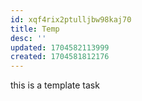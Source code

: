 ```yaml
---
id: xqf4rix2ptulljbw98kaj70
title: Temp
desc: ''
updated: 1704582113999
created: 1704581812176
---
```


this is a template task